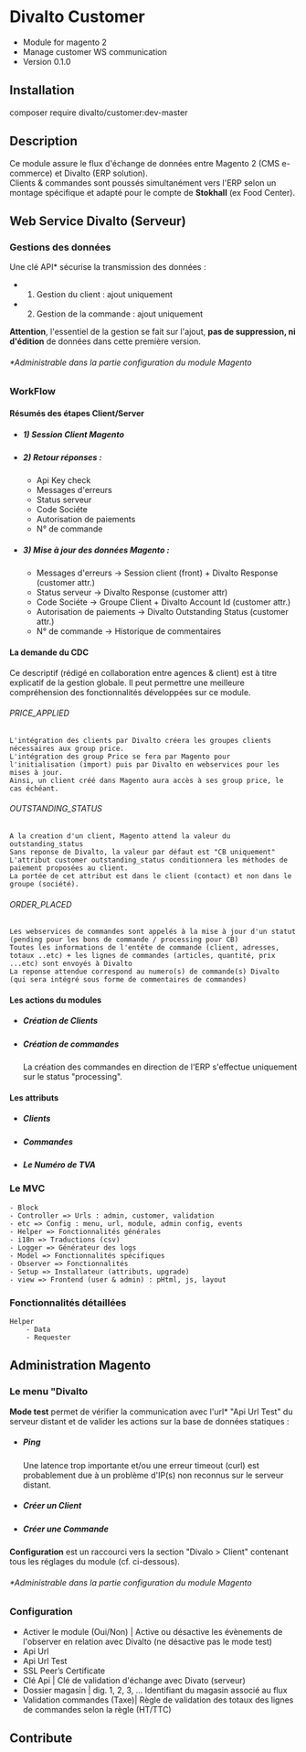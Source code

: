 # Divalto Customer

- Module for magento 2
- Manage customer WS communication
- Version 0.1.0

## Installation

composer require divalto/customer:dev-master

## Description

Ce module assure le flux d'échange de données entre Magento 2 (CMS e-commerce) et Divalto (ERP solution).<br>
Clients & commandes sont poussés simultanément vers l'ERP selon un montage spécifique et adapté pour le compte de <b>Stokhall</b> (ex Food Center).

## Web Service Divalto (Serveur)

### Gestions des données

Une clé API* sécurise la transmission des données :

- 1) Gestion du client : ajout uniquement
- 2) Gestion de la commande : ajout uniquement

<b>Attention</b>, l'essentiel de la gestion se fait sur l'ajout, <b>pas de suppression, ni d'édition</b> de données dans cette première version.

###### *Administrable dans la partie configuration du module Magento

### WorkFlow

#### Résumés des étapes Client/Server

- ##### 1) Session Client Magento
- ##### 2) Retour réponses : 
	- Api Key check
	- Messages d'erreurs
	- Status serveur
	- Code Sociéte
	- Autorisation de paiements
	- N° de commande
- ##### 3) Mise à jour des données Magento :
	- Messages d'erreurs -> Session client (front) + Divalto Response (customer attr.)
	- Status serveur -> Divalto Response (customer attr)
	- Code Sociéte -> Groupe Client + Divalto Account Id (customer attr.)
	- Autorisation de paiements -> Divalto Outstanding Status (customer attr.)
	- N° de commande -> Historique de commentaires

#### La demande du CDC

Ce descriptif (rédigé en collaboration entre agences & client) est à titre explicatif de la gestion globale. Il peut permettre une meilleure compréhension des fonctionnalités développées sur ce module.

###### PRICE_APPLIED

    L'intégration des clients par Divalto créera les groupes clients nécessaires aux group price.
    L'intégration des group Price se fera par Magento pour l'initialisation (import) puis par Divalto en webservices pour les mises à jour.
    Ainsi, un client créé dans Magento aura accès à ses group price, le cas échéant.

###### OUTSTANDING_STATUS

    A la creation d'un client, Magento attend la valeur du outstanding_status
    Sans reponse de Divalto, la valeur par défaut est "CB uniquement"
    L'attribut customer outstanding_status conditionnera les méthodes de paiement proposées au client.
    La portée de cet attribut est dans le client (contact) et non dans le groupe (société).

###### ORDER_PLACED

    Les webservices de commandes sont appelés à la mise à jour d'un statut (pending pour les bons de commande / processing pour CB)
    Toutes les informations de l'entête de commande (client, adresses, totaux ..etc) + les lignes de commandes (articles, quantité, prix ...etc) sont envoyés à Divalto
    La reponse attendue correspond au numero(s) de commande(s) Divalto (qui sera intégré sous forme de commentaires de commandes)

#### Les actions du modules

- ##### Création de Clients
- ##### Création de commandes

	La création des commandes en direction de l'ERP s'effectue uniquement sur le status "processing".

#### Les attributs

- ##### Clients
- ##### Commandes
- ##### Le Numéro de TVA

### Le MVC

	- Block
	- Controller => Urls : admin, customer, validation
	- etc => Config : menu, url, module, admin config, events
	- Helper => Fonctionnalités générales
	- i18n => Traductions (csv)
	- Logger => Générateur des logs
	- Model => Fonctionnalités spécifiques
	- Observer => Fonctionnalités 
	- Setup => Installateur (attributs, upgrade)
	- view => Frontend (user & admin) : pHtml, js, layout

### Fonctionnalités détaillées

	Helper
		- Data
		- Requester

## Administration Magento

### Le menu "Divalto

<b>Mode test</b> permet de vérifier la communication avec l'url* "Api Url Test" du serveur distant et de valider les actions sur la base de données statiques :
- ##### Ping
	Une latence trop importante et/ou une erreur timeout (curl) est probablement due à un problème d'IP(s) non reconnus sur le serveur distant.
- ##### Créer un Client
- ##### Créer une Commande

<b>Configuration</b> est un raccourci vers la section "Divalo > Client" contenant tous les réglages du module (cf. ci-dessous).

###### *Administrable dans la partie configuration du module Magento

### Configuration

- Activer le module (Oui/Non) | Active ou désactive les évènements de l'observer en relation avec Divalto (ne désactive pas le mode test)
- Api Url
- Api Url Test
- SSL Peer’s Certificate
- Clé Api | Clé de validation d'échange avec Divato (serveur)
- Dossier magasin | dig. 1, 2, 3, ... Identifiant du magasin associé au flux
- Validation commandes (Taxe)| Règle de validation des totaux des lignes de commandes selon la règle (HT/TTC) 

## Contribute